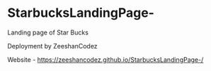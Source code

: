 # StarbucksLandingPage-
Landing page of Star Bucks 

Deployment by ZeeshanCodez 

Website - https://zeeshancodez.github.io/StarbucksLandingPage-/
